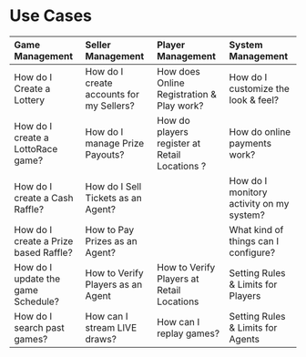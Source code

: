 <!-- TITLE: Use Cases -->
<!-- SUBTITLE: Most likely Use Cases when operating your Lottery or Raffle -->

# Use Cases


| Game Management           | Seller Management           | Player Management  |  System Management|
| :-------------|:-------------|:-----|:-----|
| How do I Create a Lottery  | How do I create accounts for my Sellers? |  How does Online Registration & Play work? | How do I customize the look & feel?   |
| How do I  create a LottoRace game?   | How do I manage Prize Payouts?  |    How do players register at Retail Locations ?  |  How do online payments work?  |
| How do I create a Cash Raffle? | How do I Sell Tickets as an Agent?      |     |  How do I monitory activity on my system?   |
| How do I create a Prize based Raffle? | How to Pay Prizes as an Agent?   |    |   What kind of things can I configure? |   
| How do I update the game Schedule? | How to Verify Players as an Agent      |    How to Verify Players at Retail Locations | Setting Rules & Limits for Players  |
| How do I search past games? |  How can I stream LIVE draws? |    How can I replay games? |  Setting Rules & Limits for Agents   |